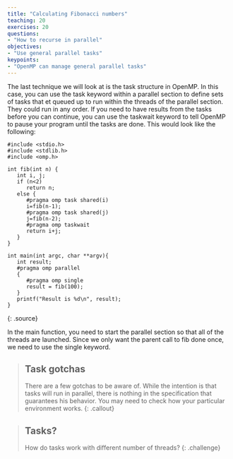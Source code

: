 ```yaml
---
title: "Calculating Fibonacci numbers"
teaching: 20
exercises: 20
questions:
- "How to recurse in parallel"
objectives:
- "Use general parallel tasks"
keypoints:
- "OpenMP can manage general parallel tasks"
---
```


The last technique we will look at is the task structure in OpenMP. In this case, you can use the task keyword within a parallel section to define sets of tasks that et queued up to run within the threads of the parallel section. They could run in any order. If you need to have results from the tasks before you can continue, you can use the taskwait keyword to tell OpenMP to pause your program until the tasks are done. This would look like the following:

~~~
#include <stdio.h>
#include <stdlib.h>
#include <omp.h>

int fib(int n) {
   int i, j;
   if (n<2)
      return n;
   else {
      #pragma omp task shared(i)
      i=fib(n-1);
      #pragma omp task shared(j)
      j=fib(n-2);
      #pragma omp taskwait
      return i+j;
   }
}

int main(int argc, char **argv){
   int result;
   #pragma omp parallel
   {
      #pragma omp single
      result = fib(100);
   }
   printf("Result is %d\n", result);
}
~~~
{: .source}

In the main function, you need to start the parallel section so that all of the threads are launched. Since we only want the parent call to fib done once, we need to use the single keyword.

> ## Task gotchas
> There are a few gotchas to be aware of. While the intention is that tasks will run in parallel, there is nothing in the specification that guarantees his behavior. You may need to check how your particular environment works.
{: .callout}

> ## Tasks?
> How do tasks work with different number of threads?
{: .challenge}

